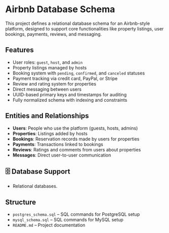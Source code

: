 #  Airbnb Database Schema

This project defines a relational database schema for an Airbnb-style platform, designed to support core functionalities like property listings, user bookings, payments, reviews, and messaging. 

##  Features

- User roles: `guest`, `host`, and `admin`
- Property listings managed by hosts
- Booking system with `pending`, `confirmed`, and `canceled` statuses
- Payment tracking via credit card, PayPal, or Stripe
- Review and rating system for properties
- Direct messaging between users
- UUID-based primary keys and timestamps for auditing
- Fully normalized schema with indexing and constraints

##  Entities and Relationships

- **Users**: People who use the platform (guests, hosts, admins)
- **Properties**: Listings added by hosts
- **Bookings**: Reservation records made by users for properties
- **Payments**: Transactions linked to bookings
- **Reviews**: Ratings and comments from users about properties
- **Messages**: Direct user-to-user communication

## 🗄 Database Support

- Relational databases.

##  Structure

- `postgres_schema.sql` – SQL commands for PostgreSQL setup
- `mysql_schema.sql` – SQL commands for MySQL setup
- `README.md` – Project documentation


